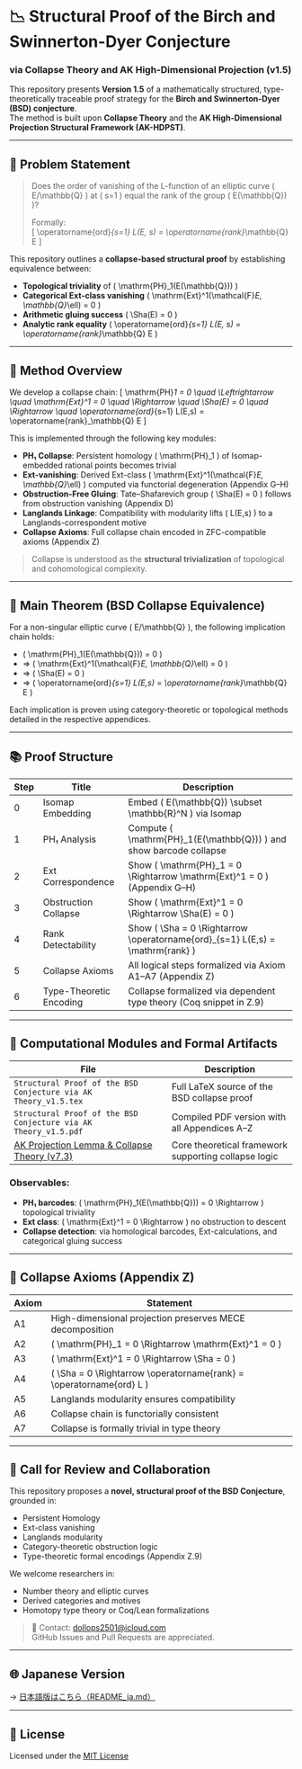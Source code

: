 # 📉 Structural Proof of the Birch and Swinnerton-Dyer Conjecture  
### via Collapse Theory and AK High-Dimensional Projection (v1.5)

This repository presents **Version 1.5** of a mathematically structured, type-theoretically traceable proof strategy for the **Birch and Swinnerton-Dyer (BSD) conjecture**.  
The method is built upon **Collapse Theory** and the **AK High-Dimensional Projection Structural Framework (AK-HDPST)**.

---

## 🎯 Problem Statement

> Does the order of vanishing of the L-function of an elliptic curve \( E/\mathbb{Q} \) at \( s=1 \) equal the rank of the group \( E(\mathbb{Q}) \)?  
>  
> Formally:  
> \[
> \operatorname{ord}_{s=1} L(E, s) = \operatorname{rank}_\mathbb{Q} E
> \]

This repository outlines a **collapse-based structural proof** by establishing equivalence between:

- **Topological triviality** of \( \mathrm{PH}_1(E(\mathbb{Q})) \)
- **Categorical Ext-class vanishing** \( \mathrm{Ext}^1(\mathcal{F}_E, \mathbb{Q}_\ell) = 0 \)
- **Arithmetic gluing success** \( \Sha(E) = 0 \)
- **Analytic rank equality** \( \operatorname{ord}_{s=1} L(E, s) = \operatorname{rank}_\mathbb{Q} E \)

---

## 🧠 Method Overview

We develop a collapse chain:
\[
\mathrm{PH}_1 = 0 \quad \Leftrightarrow \quad \mathrm{Ext}^1 = 0 \quad \Rightarrow \quad \Sha(E) = 0 \quad \Rightarrow \quad \operatorname{ord}_{s=1} L(E,s) = \operatorname{rank}_\mathbb{Q} E
\]

This is implemented through the following key modules:

- **PH₁ Collapse**: Persistent homology \( \mathrm{PH}_1 \) of Isomap-embedded rational points becomes trivial
- **Ext-vanishing**: Derived Ext-class \( \mathrm{Ext}^1(\mathcal{F}_E, \mathbb{Q}_\ell) \) computed via functorial degeneration (Appendix G–H)
- **Obstruction-Free Gluing**: Tate–Shafarevich group \( \Sha(E) = 0 \) follows from obstruction vanishing (Appendix D)
- **Langlands Linkage**: Compatibility with modularity lifts \( L(E,s) \) to a Langlands-correspondent motive
- **Collapse Axioms**: Full collapse chain encoded in ZFC-compatible axioms (Appendix Z)

> Collapse is understood as the **structural trivialization** of topological and cohomological complexity.

---

## 🔑 Main Theorem (BSD Collapse Equivalence)

For a non-singular elliptic curve \( E/\mathbb{Q} \), the following implication chain holds:

- \( \mathrm{PH}_1(E(\mathbb{Q})) = 0 \)
- ⇒ \( \mathrm{Ext}^1(\mathcal{F}_E, \mathbb{Q}_\ell) = 0 \)
- ⇒ \( \Sha(E) = 0 \)
- ⇒ \( \operatorname{ord}_{s=1} L(E,s) = \operatorname{rank}_\mathbb{Q} E \)

Each implication is proven using category-theoretic or topological methods detailed in the respective appendices.

---

## 📚 Proof Structure

| Step | Title | Description |
|------|-------|-------------|
| 0 | Isomap Embedding | Embed \( E(\mathbb{Q}) \subset \mathbb{R}^N \) via Isomap |
| 1 | PH₁ Analysis | Compute \( \mathrm{PH}_1(E(\mathbb{Q})) \) and show barcode collapse |
| 2 | Ext Correspondence | Show \( \mathrm{PH}_1 = 0 \Rightarrow \mathrm{Ext}^1 = 0 \) (Appendix G–H) |
| 3 | Obstruction Collapse | Show \( \mathrm{Ext}^1 = 0 \Rightarrow \Sha(E) = 0 \) |
| 4 | Rank Detectability | Show \( \Sha = 0 \Rightarrow \operatorname{ord}_{s=1} L(E,s) = \mathrm{rank} \) |
| 5 | Collapse Axioms | All logical steps formalized via Axiom A1–A7 (Appendix Z) |
| 6 | Type-Theoretic Encoding | Collapse formalized via dependent type theory (Coq snippet in Z.9) |

---

## 🔬 Computational Modules and Formal Artifacts

| File | Description |
|------|-------------|
| `Structural Proof of the BSD Conjecture via AK Theory_v1.5.tex` | Full LaTeX source of the BSD collapse proof |
| `Structural Proof of the BSD Conjecture via AK Theory_v1.5.pdf` | Compiled PDF version with all Appendices A–Z |
| [AK Projection Lemma & Collapse Theory (v7.3)](https://github.com/Kobayashi2501/AK-High-Dimensional-Projection-Structural-Theory) | Core theoretical framework supporting collapse logic |

### Observables:

- **PH₁ barcodes**: \( \mathrm{PH}_1(E(\mathbb{Q})) = 0 \Rightarrow \) topological triviality
- **Ext class**: \( \mathrm{Ext}^1 = 0 \Rightarrow \) no obstruction to descent
- **Collapse detection**: via homological barcodes, Ext-calculations, and categorical gluing success


---

## 📜 Collapse Axioms (Appendix Z)

| Axiom | Statement |
|-------|-----------|
| A1 | High-dimensional projection preserves MECE decomposition |
| A2 | \( \mathrm{PH}_1 = 0 \Rightarrow \mathrm{Ext}^1 = 0 \) |
| A3 | \( \mathrm{Ext}^1 = 0 \Rightarrow \Sha = 0 \) |
| A4 | \( \Sha = 0 \Rightarrow \operatorname{rank} = \operatorname{ord} L \) |
| A5 | Langlands modularity ensures compatibility |
| A6 | Collapse chain is functorially consistent |
| A7 | Collapse is formally trivial in type theory |

---

## 📢 Call for Review and Collaboration

This repository proposes a **novel, structural proof of the BSD Conjecture**, grounded in:

- Persistent Homology
- Ext-class vanishing
- Langlands modularity
- Category-theoretic obstruction logic
- Type-theoretic formal encodings (Appendix Z.9)

We welcome researchers in:

- Number theory and elliptic curves
- Derived categories and motives
- Homotopy type theory or Coq/Lean formalizations

> 📩 Contact: [dollops2501@icloud.com](mailto:dollops2501@icloud.com)  
> GitHub Issues and Pull Requests are appreciated.

---

## 🌐 Japanese Version

→ [日本語版はこちら（README_ja.md）](https://github.com/Kobayashi2501/bsd-collapse-proof-ak-theory/blob/main/README_ja.md)

---

## 📘 License

Licensed under the [MIT License](https://opensource.org/licenses/MIT)
